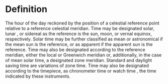 # Definition

The hour of the day reckoned by the position of a celestial reference
point relative to a reference celestial meridian. Time may be designated
solar, lunar , or sidereal as the reference is the sun, moon, or vernal
equinox, respectively. Solar time may be further classified as mean or
astronomical if the mean sun is the reference, or as apparent if the
apparent sun is the reference. Time may also be designated according to
the reference meridian, either the local or Greenwich meridian or,
additionally, in the case of mean solar time, a designated zone
meridian. Standard and daylight saving time are variations of zone time.
Time may also be designated according to the timepiece, as chronometer
time or watch time , the time indicated by these instruments.
